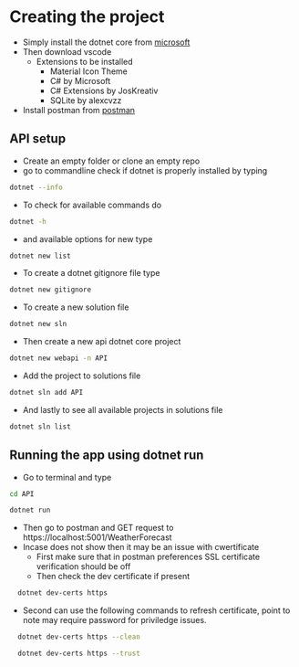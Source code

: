 # Creating the project

- Simply install the dotnet core from [microsoft](https://dotnet.microsoft.com/en-us/)
- Then download vscode
  - Extensions to be installed
    - Material Icon Theme
    - C# by Microsoft
    - C# Extensions by JosKreativ
    - SQLite by alexcvzz
- Install postman from [postman](https://www.postman.com/)

## API setup

- Create an empty folder or clone an empty repo
- go to commandline check if dotnet is properly installed by typing

```zsh
dotnet --info
```

- To check for available commands do

```zsh
dotnet -h
```

- and available options for new type

```zsh
dotnet new list
```

- To create a dotnet gitignore file type

```zsh
dotnet new gitignore
```

- To create a new solution file

```zsh
dotnet new sln
```

- Then create a new api dotnet core project

```zsh
dotnet new webapi -n API
```

- Add the project to solutions file

```zsh
dotnet sln add API
```

- And lastly to see all available projects in solutions file

```zsh
dotnet sln list
```

## Running the app using dotnet run

- Go to terminal and type

```zsh
cd API
```

```zsh
dotnet run
```

- Then go to postman and GET request to https://localhost:5001/WeatherForecast
- Incase does not show then it may be an issue with cwertificate
  - First make sure that in postman preferences SSL certificate verification should be off
  - Then check the dev certificate if present

```zsh
  dotnet dev-certs https
```

- Second can use the following commands to refresh certificate, point to note may require password for priviledge issues.

```zsh
  dotnet dev-certs https --clean
```

```zsh
  dotnet dev-certs https --trust
```
